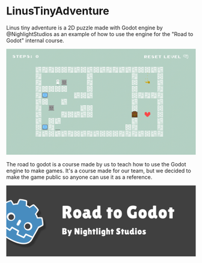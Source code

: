 # LinusTinyAdventure


Linus tiny adventure is a 2D puzzle made with Godot engine by @NighlightStudios
as an example of how to use the engine for the "Road to Godot" internal course.

![Road to godot banner](./resources/screenshot_sample.png)

The road to godot is a course made by us to teach how to use the Godot engine
to make games. It's a course made for our team, but we decided to make the game
public so anyone can use it as a reference.

![Road to godot banner](./resources/Roadtogodot.svg)